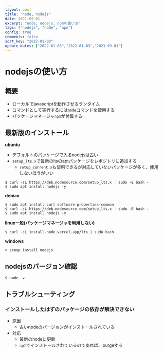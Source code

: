 ```yaml
---
layout: post
title: "node, nodejs"
date: 2021-09-01
excerpt: "node, nodejs, npmの使い方"
tags: ["nodejs", "node", "npm"]
config: true
comments: false
sort_key: "2022-01-03"
update_dates: ["2022-01-03","2022-01-03","2021-09-01"]
---
```


# nodejsの使い方

## 概要
 - ローカルでjavascriptを動作させるランタイム
 - コマンドとして実行するには`node`コマンドを使用する
 - パッケージマネージャ`npm`が付属する

## 最新版のインストール

**ubuntu**  
 - デフォルトのパッケージで入るnodejsは古い
 - `setup_lts.x`で最新のltsのaptパッケージをレポジトリに追加する
   - `setup_current.x`も使用できるが対応していないパッケージが多く、使用しないほうがいい

```console
$ curl -sL https://deb.nodesource.com/setup_lts.x | sudo -E bash -
$ sudo apt install nodejs -y
```

**debian**  
```console
$ sudo apt install curl software-properties-common 
$ curl -sL https://deb.nodesource.com/setup_lts.x | sudo -E bash -
$ sudo apt install nodejs -y
```

**linux一般(パッケージマネージャを利用しない)**  
```console
$ curl -sL install-node.vercel.app/lts | sudo bash
```

**windows**
```console
> scoop install nodejs
```

## nodejsのバージョン確認

```console
$ node -v
```

## トラブルシューティング

### インストールしたはずのパッケージの依存が解決できない
 - 原因
   - 古いnodeのバージョンがインストールされている
 - 対応
   - 最新のnodeに更新 
   - `apt`でインストールされているのであれば、purgeする
